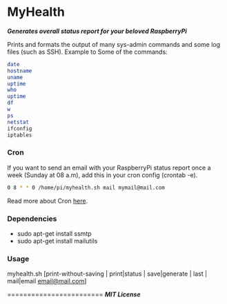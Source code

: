# MyHealth
***Generates overall status report for your beloved RaspberryPi***

Prints and formats the output of many sys-admin commands and some log files (such as SSH). Example to Some of the commands:

```sh
date
hostname
uname
uptime
who
uptime
df
w
ps
netstat
ifconfig
iptables
```

### Cron
If you want to send an email with your RaspberryPi status report once a week (Sunday at 08 a.m), add this in your cron config (crontab -e).

```sh
0 8 * * 0 /home/pi/myhealth.sh mail mymail@mail.com
```

Read more about Cron [here][df1].


### Dependencies
- sudo apt-get install ssmtp
- sudo apt-get install mailutils

### Usage
myhealth.sh [print-without-saving | print|status | save|generate | last | mail|email <email@mail.com>]





[df1]: <https://www.raspberrypi.org/documentation/linux/usage/cron.md>

========================
***MIT License***